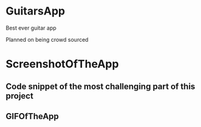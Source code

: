 # GuitarsApp
Best ever guitar app

Planned on being crowd sourced

# ScreenshotOfTheApp



## Code snippet of the most challenging part of this project




## GIFOfTheApp


